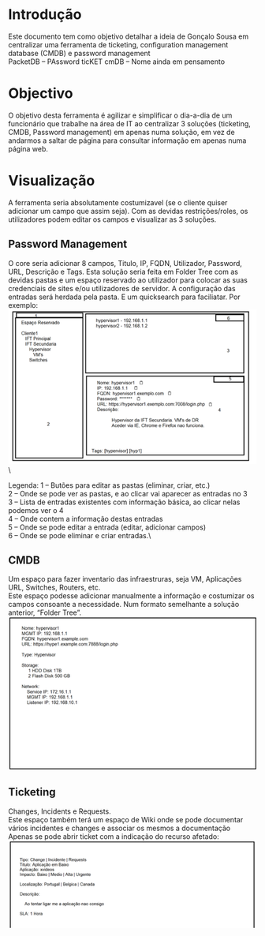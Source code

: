 # Introdução
Este documento tem como objetivo detalhar a ideia de Gonçalo Sousa em centralizar uma ferramenta de ticketing, configuration management database (CMDB) e password management\
PacketDB – PAssword ticKET cmDB – Nome ainda em pensamento

# Objectivo
O objetivo desta ferramenta é agilizar e simplificar o dia-a-dia de um funcionário que trabalhe na área de IT ao centralizar 3 soluções (ticketing, CMDB, Password management) em apenas numa solução, em vez de andarmos a saltar de página para consultar informação em apenas numa página web.

# Visualização
A ferramenta seria absolutamente costumizavel (se o cliente quiser adicionar um campo que assim seja). Com as devidas restrições/roles, os utilizadores podem editar os campos e visualizar as 3 soluções.

## Password Management
O core seria adicionar 8 campos, Titulo, IP, FQDN, Utilizador, Password, URL, Descrição e Tags. Esta solução seria feita em Folder Tree com as devidas pastas e um espaço reservado ao utilizador para colocar as suas credenciais de sites e/ou utilizadores de servidor. A configuração das entradas será herdada pela pasta. E um quicksearch para faciliatar. Por exemplo:\
![alt text](pwd.png "Password Management Scratch")\

Legenda:
1 – Butões para editar as pastas (eliminar, criar, etc.)\
2 – Onde se pode ver as pastas, e ao clicar vai aparecer as entradas no 3\
3 – Lista de entradas existentes com informação básica, ao clicar nelas podemos ver o 4\
4 – Onde contem a informação destas entradas\
5 – Onde se pode editar a entrada (editar, adicionar campos)\
6 – Onde se pode eliminar e criar entradas.\

## CMDB
Um espaço para fazer inventario das infraestruras, seja VM, Aplicações URL, Switches, Routers, etc.\
Este espaço podesse adicionar manualmente a informação e costumizar os campos consoante a necessidade. Num formato semelhante a solução anterior, “Folder Tree”.\
![alt text](cmdb.png "CMDB")

## Ticketing
Changes, Incidents e Requests.\
Este espaço também terá um espaço de Wiki onde se pode documentar vários incidentes e changes e associar os mesmos a documentação\
Apenas se pode abrir ticket com a indicação do recurso afetado:\
![alt text](ticket.png "Ticketing")
